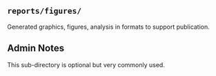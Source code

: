 ## `reports/figures/`

Generated graphics, figures, analysis in formats to support publication. 

## Admin Notes

This sub-directory is optional but very commonly used. 

